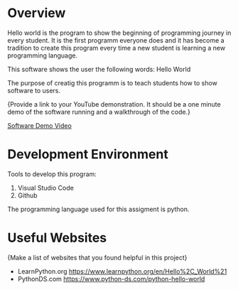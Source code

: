# Overview

Hello world is the program to show the beginning of programming journey in every student. It is the first programm everyone does and it has become a tradition to create this program every time a new student is learning a new programming language. 

This software shows the user the following words: Hello World

The purpose of creatig this programm is to teach students how to show software to users.

{Provide a link to your YouTube demonstration.  It should be a one minute demo of the software running and a walkthrough of the code.}

[Software Demo Video](http://youtube.link.goes.here)

# Development Environment

Tools to develop this program: 
1. Visual Studio Code 
2. Github 

The programming language used for this assigment is python. 

# Useful Websites

{Make a list of websites that you found helpful in this project}
* LearnPython.org  https://www.learnpython.org/en/Hello%2C_World%21
* PythonDS.com https://www.python-ds.com/python-hello-world
